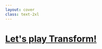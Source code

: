 ```yaml
---
layout: cover
class: text-2xl
---
```


# [Let's play Transform!](https://codepen.io/shiralizadeh/pen/rNodzZr)